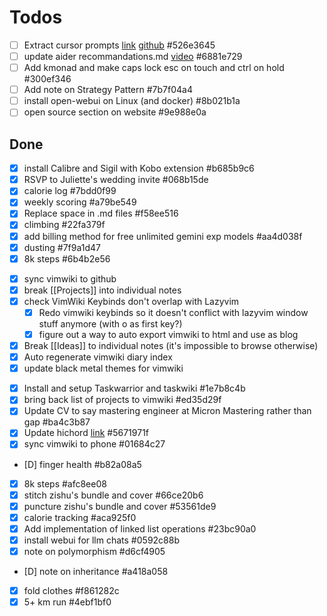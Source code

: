 # Todos

* [ ] Extract cursor prompts [link](https://www.reddit.com/r/ClaudeAI/comments/1k6yos2/i_was_rejected_by_cursorai_so_i_built_my_own/?share_id=UkE0iVdyzHOID-akolO_f&utm_medium=ios_app&utm_name=iossmf&utm_source=share&utm_term=22) [github](https://github.com/x1xhlol/system-prompts-and-models-of-ai-tools)  #526e3645
* [ ] update aider recommandations.md [video](https://www.youtube.com/watch?v=QlUt06XLbJE)  #6881e729
* [ ] Add kmonad and make caps lock esc on touch and ctrl on hold  #300ef346
* [ ] Add note on Strategy Pattern  #7b7f04a4
* [ ] install open-webui on Linux (and docker)  #8b021b1a
* [ ] open source section on website  #9e988e0a

## Done

* [X] install Calibre and Sigil with Kobo extension  #b685b9c6
* [X] RSVP to Juliette's wedding invite  #068b15de
* [X] calorie log  #7bdd0f99
* [X] weekly scoring  #a79be549
* [X] Replace space in .md files  #f58ee516
* [X] climbing  #22fa379f
* [X] add billing method for free unlimited gemini exp models  #aa4d038f
* [X] dusting  #7f9a1d47
* [X] 8k steps  #6b4b2e56
- [X] sync vimwiki to github
- [X] break [[Projects]] into individual notes
- [X] check VimWiki Keybinds don't overlap with Lazyvim
  - [X] Redo vimwiki keybinds so it doesn't conflict with lazyvim window stuff anymore (with o as first key?)
  - [X] figure out a way to auto export vimwiki to html and use as blog
- [X] Break [[Ideas]] to individual notes (it's impossible to browse otherwise)
- [X] Auto regenerate vimwiki diary index 
- [X] update black metal themes for vimwiki
* [X] Install and setup Taskwarrior and taskwiki  #1e7b8c4b
* [X] bring back list of projects to vimwiki  #ed35d29f
* [X] Update CV to say mastering engineer at Micron Mastering rather than gap  #ba4c3b87
* [X] Update hichord [link](https://hichord.github.io/Programmer/)  #5671971f
* [X] sync vimwiki to phone  #01684c27
* [D] finger health  #b82a08a5
* [X] 8k steps  #afc8ee08
* [X] stitch zishu's bundle and cover  #66ce20b6
* [X] puncture zishu's bundle and cover  #53561de9
* [X] calorie tracking  #aca925f0
* [X] Add implementation of linked list operations  #23bc90a0
* [X] install webui for llm chats  #0592c88b
* [X] note on polymorphism  #d6cf4905
* [D] note on inheritance  #a418a058
* [X] fold clothes  #f861282c
* [X] 5+ km run  #4ebf1bf0
